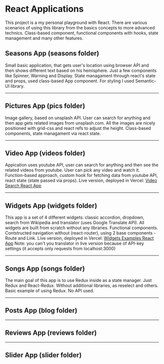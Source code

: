 # React Applications

This project is a my personal playground with React. There are various scenarios of using this library from the basics concepts to more advanced technics. Class-based component, functional components with hooks, state management and many other features.

## Seasons App (seasons folder)

Small basic application, that gets user's location using browser API and then shows different text based on his hemisphere. Just a few components like Spinner, Warning and Display. State managament through react's state and props, used class-based App component. For styling I used Semantic-UI library.

---

## Pictures App (pics folder)

Image gallery, based on unsplash API. User can search for anything and then app gets related images from unsplash.com. All the images are nicely positioned with grid-css and react refs to adjust the height.
Class-based components, state managament via react state.

---

## Video App (videos folder)

Appication uses youtube API, user can search for anything and then see the related videos from youtube. User can pick any video and watch it. Function-based approach, custom hook for fetching data from youtube API, react state (state passed via props).
Live version, deployed in Vercel: [Video Search React App](https://videos-orpin.vercel.app/)

---

## Widgets App (widgets folder)

This app is a set of 4 different widgets: classic accordion, dropdown, search from Wikipedia and translator (uses Google Translate API). All widgets are built from scratch without any libraries. Functional components. Contstructed navigation without (react-router), using 2 base components - Route and Link.
Live version, deployed in Vercel: [Widgets Examples React App](https://widgets-devwva3r9.vercel.app/)
Note: you can't you translator in live version because of API-key settings (it accepts only requests from localhost:3000)

---

## Songs App (songs folder)

The main goal of this app is to use Redux inside as a state manager. Just Redux and React-Redux. Without additional libraries, as reselect and others. Basic example of using Redux. No API used.

---

## Posts App (blog folder)

---

## Reviews App (reviews folder)

---

## Slider App (slider folder)
